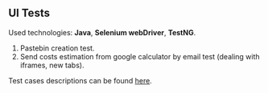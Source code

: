 ## UI Tests

Used technologies: **Java**, **Selenium webDriver**, **TestNG**.

1. Pastebin creation test.
2. Send costs estimation from google calculator by email test (dealing with iframes, new tabs).

Test cases descriptions can be found [here](test_cases_description.pdf).
